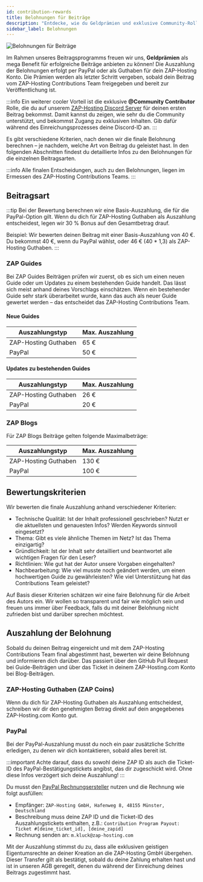 ```yaml
---
id: contribution-rewards
title: Belohnungen für Beiträge
description: "Entdecke, wie du Geldprämien und exklusive Community-Rollen durch wertvolle Beiträge bei ZAP-Hosting verdienen kannst → Jetzt mehr erfahren"
sidebar_label: Belohnungen
---
```


![Belohnungen für Beiträge](https://screensaver01.zap-hosting.com/index.php/s/mJtScnJbocGEiHJ/preview)

Im Rahmen unseres Beitragsprogramms freuen wir uns, **Geldprämien** als mega Benefit für erfolgreiche Beiträge anbieten zu können! Die Auszahlung der Belohnungen erfolgt per PayPal oder als Guthaben für dein ZAP-Hosting Konto. Die Prämien werden als letzter Schritt vergeben, sobald dein Beitrag vom ZAP-Hosting Contributions Team freigegeben und bereit zur Veröffentlichung ist.

:::info
Ein weiterer cooler Vorteil ist die exklusive **@Community Contributor** Rolle, die du auf unserem [ZAP-Hosting Discord Server](https://discord.com/invite/zaphosting) für deinen ersten Beitrag bekommst. Damit kannst du zeigen, wie sehr du die Community unterstützt, und bekommst Zugang zu exklusiven Inhalten. Gib dafür während des Einreichungsprozesses deine Discord-ID an.
:::

Es gibt verschiedene Kriterien, nach denen wir die finale Belohnung berechnen – je nachdem, welche Art von Beitrag du geleistet hast. In den folgenden Abschnitten findest du detaillierte Infos zu den Belohnungen für die einzelnen Beitragsarten.

:::info
Alle finalen Entscheidungen, auch zu den Belohnungen, liegen im Ermessen des ZAP-Hosting Contributions Teams.
:::

## Beitragsart

:::tip
Bei der Bewertung berechnen wir eine Basis-Auszahlung, die für die PayPal-Option gilt. Wenn du dich für ZAP-Hosting Guthaben als Auszahlung entscheidest, legen wir 30 % Bonus auf den Gesamtbetrag drauf.

Beispiel: Wir bewerten deinen Beitrag mit einer Basis-Auszahlung von 40 €. Du bekommst 40 €, wenn du PayPal wählst, oder 46 € (40 * 1,3) als ZAP-Hosting Guthaben.
:::

### ZAP Guides

Bei ZAP Guides Beiträgen prüfen wir zuerst, ob es sich um einen neuen Guide oder um Updates zu einem bestehenden Guide handelt. Das lässt sich meist anhand deines Vorschlags einschätzen. Wenn ein bestehender Guide sehr stark überarbeitet wurde, kann das auch als neuer Guide gewertet werden – das entscheidet das ZAP-Hosting Contributions Team.

#### Neue Guides
| Auszahlungstyp     | Max. Auszahlung |
| ------------------ | -------------- |
| ZAP-Hosting Guthaben | 65 €           |
| PayPal             | 50 €           |

#### Updates zu bestehenden Guides
| Auszahlungstyp     | Max. Auszahlung |
| ------------------ | -------------- |
| ZAP-Hosting Guthaben | 26 €           |
| PayPal             | 20 €           |

### ZAP Blogs

Für ZAP Blogs Beiträge gelten folgende Maximalbeträge:

| Auszahlungstyp     | Max. Auszahlung |
| ------------------ | -------------- |
| ZAP-Hosting Guthaben | 130 €          |
| PayPal             | 100 €          |

## Bewertungskriterien

Wir bewerten die finale Auszahlung anhand verschiedener Kriterien:
- Technische Qualität: Ist der Inhalt professionell geschrieben? Nutzt er die aktuellsten und genauesten Infos? Werden Keywords sinnvoll eingesetzt?
- Thema: Gibt es viele ähnliche Themen im Netz? Ist das Thema einzigartig?
- Gründlichkeit: Ist der Inhalt sehr detailliert und beantwortet alle wichtigen Fragen für den Leser?
- Richtlinien: Wie gut hat der Autor unsere Vorgaben eingehalten?
- Nachbearbeitung: Wie viel musste noch geändert werden, um einen hochwertigen Guide zu gewährleisten? Wie viel Unterstützung hat das Contributions Team geleistet?

Auf Basis dieser Kriterien schätzen wir eine faire Belohnung für die Arbeit des Autors ein. Wir wollen so transparent und fair wie möglich sein und freuen uns immer über Feedback, falls du mit deiner Belohnung nicht zufrieden bist und darüber sprechen möchtest.

## Auszahlung der Belohnung

Sobald du deinen Beitrag eingereicht und mit dem ZAP-Hosting Contributions Team final abgestimmt hast, bewerten wir deine Belohnung und informieren dich darüber. Das passiert über den GitHub Pull Request bei Guide-Beiträgen und über das Ticket in deinem ZAP-Hosting.com Konto bei Blog-Beiträgen.

### ZAP-Hosting Guthaben (ZAP Coins)
Wenn du dich für ZAP-Hosting Guthaben als Auszahlung entscheidest, schreiben wir dir den genehmigten Betrag direkt auf dein angegebenes ZAP-Hosting.com Konto gut.

### PayPal
Bei der PayPal-Auszahlung musst du noch ein paar zusätzliche Schritte erledigen, zu denen wir dich kontaktieren, sobald alles bereit ist.

:::important
Achte darauf, dass du sowohl deine ZAP ID als auch die Ticket-ID des PayPal-Bestätigungstickets angibst, das dir zugeschickt wird. Ohne diese Infos verzögert sich deine Auszahlung!
:::

Du musst den [PayPal Rechnungsersteller](https://www.paypal.com/invoice/create?fromWidget=newuser) nutzen und die Rechnung wie folgt ausfüllen:

- Empfänger: `ZAP-Hosting GmbH, Hafenweg 8, 48155 Münster, Deutschland`
- Beschreibung muss deine ZAP ID und die Ticket-ID des Auszahlungstickets enthalten, z.B.: `Contribution Program Payout: Ticket #[deine_ticket_id], [deine_zapid]`
- Rechnung senden an: `m.kluck@zap-hosting.com`

Mit der Auszahlung stimmst du zu, dass alle exklusiven geistigen Eigentumsrechte an deiner Kreation an die ZAP-Hosting GmbH übergehen. Dieser Transfer gilt als bestätigt, sobald du deine Zahlung erhalten hast und ist in unseren AGB geregelt, denen du während der Einreichung deines Beitrags zugestimmt hast.
